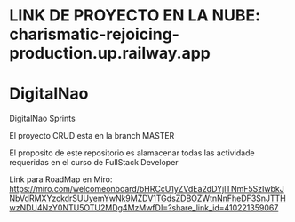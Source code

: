 # LINK DE PROYECTO EN LA NUBE: charismatic-rejoicing-production.up.railway.app

# DigitalNao
DigitalNao Sprints

El proyecto CRUD esta en la branch MASTER

El proposito de este repositorio es alamacenar todas las actividade requeridas en el curso de FullStack Developer

Link para RoadMap en Miro:
https://miro.com/welcomeonboard/bHRCcU1yZVdEa2dDYjlTNmF5SzIwbkJNbVdRMXYzckdrSUUyemYwNk9MZDV1TGdsZDBOZWtnNnFheDF3SnJTTHwzNDU4NzY0NTU5OTU2MDg4MzMwfDI=?share_link_id=410221359067
